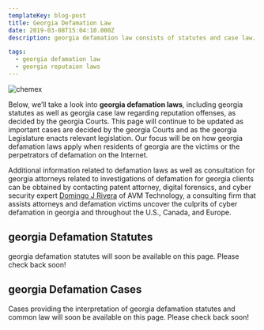 ```yaml
---
templateKey: blog-post
title: Georgia Defamation Law
date: 2019-03-08T15:04:10.000Z
description: georgia defamation law consists of statutes and case law.  Defamation law in georgia may include libel, slander, false light, intereference with business relations, and other torts.  

tags:
  - georgia defamation law
  - georgia reputaion laws
---
```

![chemex](/img/chemex.jpg)

Below, we’ll take a look into **georgia defamation laws**, including georgia statutes as well as georgia case law regarding reputation offenses, as decided by the georgia Courts.  This page will continue to be updated as important cases are decided by the georgia Courts and as the georgia Legislature enacts relevant legislation.  Our focus will be on how georgia defamation laws apply when residents of georgia are the victims or the perpetrators of defamation on the Internet.

Additional information related to defamation laws as well as consultation for georgia attorneys related to investigations of defamation for georgia clients can be obtained by contacting patent attorney, digital forensics, and cyber security expert [Domingo J Rivera](http://www.cyberdefamationlawyer.com) of AVM Technology, a consulting firm that assists attorneys and defamation victims uncover the culprits of cyber defamation in georgia and throughout the U.S., Canada, and Europe. 

## georgia Defamation Statutes

georgia defamation statutes will soon be available on this page.  Please check back soon! 

## georgia Defamation Cases

Cases providing the interpretation of georgia defamation statutes and common law will soon be available on this page.  Please check back soon! 
